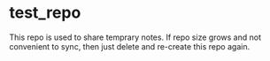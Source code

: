 # test_repo

This repo is used to share temprary notes. If repo size grows and not convenient to sync, then just delete and re-create this repo again.
